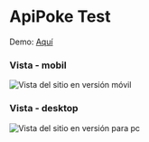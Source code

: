 
# ApiPoke Test

Demo: [Aquí](https://comfy-crisp-bd6ed6.netlify.app/)

### Vista - mobil

![Vista del sitio en versión móvil](https://res.cloudinary.com/dyqwtxenu/image/upload/v1674006226/Me/Captura_desde_2023-01-17_20-43-18_k24gwt.png)

### Vista - desktop

![Vista del sitio en versión para pc](https://res.cloudinary.com/dyqwtxenu/image/upload/v1674006567/Me/desktop_zxbscx.png)











